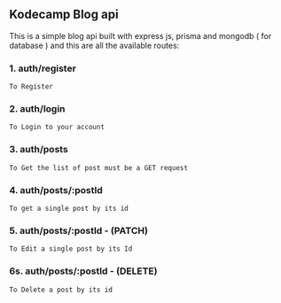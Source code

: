 ## Kodecamp Blog api

This is a simple blog api built with express js, prisma and mongodb ( for database ) and this are all the available routes:

### 1. auth/register

    To Register

### 2. auth/login

    To Login to your account

### 3. auth/posts

    To Get the list of post must be a GET request

### 4. auth/posts/:postId

    To get a single post by its id

### 5. auth/posts/:postId - (PATCH)

    To Edit a single post by its Id

### 6s. auth/posts/:postId - (DELETE)

    To Delete a post by its id
